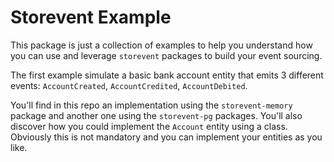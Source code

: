 # Storevent Example

This package is just a collection of examples to help you understand how you can use and leverage `storevent` packages to build your event sourcing.

The first example simulate a basic bank account entity that emits 3 different events:  `AccountCreated`, `AccountCredited`, `AccountDebited`.

You'll find in this repo an implementation using the `storevent-memory` package and another one using the `storevent-pg` packages.
You'll also discover how you could implement the `Account` entity using a class. Obviously this is not mandatory and you can implement your entities as you like.
